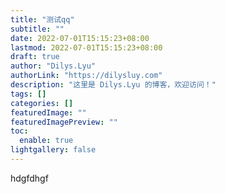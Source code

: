 ```yaml
---
title: "测试qq"
subtitle: ""
date: 2022-07-01T15:15:23+08:00
lastmod: 2022-07-01T15:15:23+08:00
draft: true
author: "Dilys.Lyu"
authorLink: "https://dilysluy.com"
description: "这里是 Dilys.Lyu 的博客，欢迎访问！"
tags: []
categories: []
featuredImage: ""
featuredImagePreview: ""
toc:
  enable: true
lightgallery: false
---
```


hdgfdhgf
